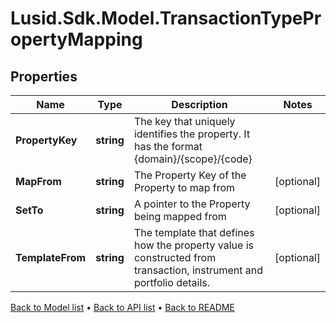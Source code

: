 # Lusid.Sdk.Model.TransactionTypePropertyMapping

## Properties

Name | Type | Description | Notes
------------ | ------------- | ------------- | -------------
**PropertyKey** | **string** | The key that uniquely identifies the property. It has the format {domain}/{scope}/{code} | 
**MapFrom** | **string** | The Property Key of the Property to map from | [optional] 
**SetTo** | **string** | A pointer to the Property being mapped from | [optional] 
**TemplateFrom** | **string** | The template that defines how the property value is constructed from transaction, instrument and portfolio details. | [optional] 

[Back to Model list](../README.md#documentation-for-models) &#8226; [Back to API list](../README.md#documentation-for-api-endpoints) &#8226; [Back to README](../README.md)

